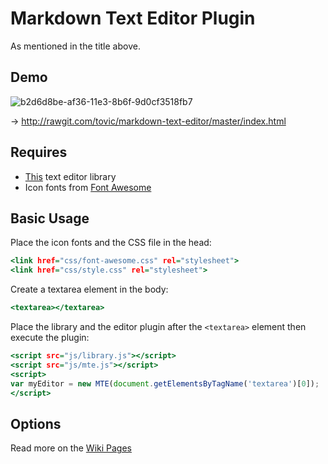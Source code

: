 Markdown Text Editor Plugin
===========================

As mentioned in the title above.

Demo
----

![b2d6d8be-af36-11e3-8b6f-9d0cf3518fb7](https://f.cloud.github.com/assets/1669261/2492943/8db3fa4e-b26a-11e3-8d5e-823c8d594b64.png)

&rarr; http://rawgit.com/tovic/markdown-text-editor/master/index.html

Requires
--------

 * [This](https://github.com/tovic/simple-text-editor-library "Simple Text Editor Library") text editor library
 * Icon fonts from [Font Awesome](https://fortawesome.github.io/Font-Awesome/icons "Font Awesome Icons")

Basic Usage
-----------

Place the icon fonts and the CSS file in the head:

``` .html
<link href="css/font-awesome.css" rel="stylesheet">
<link href="css/style.css" rel="stylesheet">
```

Create a textarea element in the body:

``` .html
<textarea></textarea>
```

Place the library and the editor plugin after the `<textarea>` element then execute the plugin:

``` .html
<script src="js/library.js"></script>
<script src="js/mte.js"></script>
<script>
var myEditor = new MTE(document.getElementsByTagName('textarea')[0]);
</script>
```

Options
-------

Read more on the [Wiki Pages](https://github.com/tovic/markdown-text-editor/wiki)